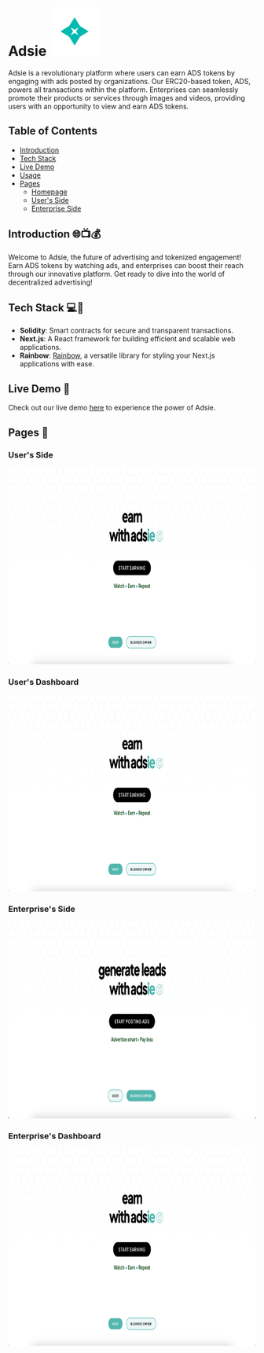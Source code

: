 # Adsie <img src="src/assets/logo.png" alt="Logo" width="100" height="100">

Adsie is a revolutionary platform where users can earn ADS tokens by engaging with ads posted by organizations. Our ERC20-based token, ADS, powers all transactions within the platform. Enterprises can seamlessly promote their products or services through images and videos, providing users with an opportunity to view and earn ADS tokens.

## Table of Contents
- [Introduction](#introduction)
- [Tech Stack](#tech-stack)
- [Live Demo](#live-demo)
- [Usage](#usage)
- [Pages](#pages)
  - [Homepage](#homepage)
  - [User's Side](#users-side)
  - [Enterprise Side](#enterprise-side)

## Introduction 🌐📺💰

Welcome to Adsie, the future of advertising and tokenized engagement! Earn ADS tokens by watching ads, and enterprises can boost their reach through our innovative platform. Get ready to dive into the world of decentralized advertising!

## Tech Stack 💻🔧

- **Solidity**: Smart contracts for secure and transparent transactions.
- **Next.js**: A React framework for building efficient and scalable web applications.
- **Rainbow**: [Rainbow](https://github.com/nexgencode/rainbow), a versatile library for styling your Next.js applications with ease.

## Live Demo 🚀

Check out our live demo [here](link-to-live-demo) to experience the power of Adsie.

## Pages 📸

### User's Side

<kbd> <img src="src/assets/Pages/user_side.png" alt="User's Side" width="600" height="400"> </kbd>

### User's Dashboard

<kbd> <img src="src/assets/Pages/user_side.png" alt="User's Dashboard" width="600" height="400"> </kbd>

### Enterprise's Side

<kbd> <img src="src/assets/Pages/enterprise_side.png" alt="Enterprise's Side" width="600" height="400"> </kbd>

### Enterprise's Dashboard
<kbd> <img src="src/assets/Pages/user_side.png" alt="Enterprise's Dashboard" width="600" height="400"> </kbd>

